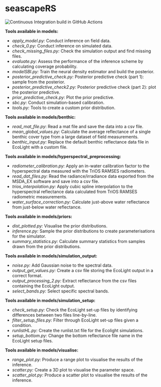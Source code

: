 # seascapeRS

![Continuous Integration build in GitHub Actions](https://github.com/pirtapalola/seascapeRS/workflows/CI/badge.svg?branch=main)

**Tools available in models:**
- *apply_model.py:* Conduct inference on field data.
- *check_0.py:* Conduct inference on simulated data.
- *check_missing_files.py:* Check the simulation output and find missing files.
- *evaluate.py:*  Assess the performance of the inference scheme by calculating coverage probability.
- *modelSBI.py:* Train the neural density estimator and build the posterior.
- *posterior_predictive_check.py:* Posterior predictive check (part 1): sample from the posterior.
- *posterior_predictive_check2.py:* Posterior predictive check (part 2): plot the posterior predictive.
- *prior_predictive_check.py:* Plot the prior predictive.
- *sbc.py:* Conduct simulation-based calibration.
- *tools.py:* Tools to create a custom prior distribution.

**Tools available in models/benthic:**
- *read_mat_file.py*: Read a mat file and save the data into a csv file.
- *mean_global_values.py:* Calculate the average reflectance of a single benthic cover type from a large dataset of field measurements.
- *benthic_input.py:* Replace the default benthic reflectance data file in EcoLight with a custom file.

**Tools available in models/hyperspectral_preprocessing:**
- *radiometer_calibration.py:* Apply an in-water calibration factor to the hyperspectral data measured with the TriOS RAMSES radiometers.
- *read_dat_files.py:* Read the radiance/irradiance data exported from the MSDA_EX software and save into a csv file.
- *trios_interpolation.py:* Apply cubic spline interpolation to the hyperspectral reflectance data calculated from TriOS RAMSES radiometric measurements.
- *water_surface_correction.py:* Calculate just-above water reflectance from just-below water reflectance.

**Tools available in models/priors:**
- *dist_plotted.py:* Visualise the prior distributions.
- *inference.py:* Sample the prior distributions to create parameterisations for the simulator.
- *summary_statistics.py:* Calculate summary statistics from samples drawn from the prior distributions.

**Tools available in models/simulation_output:**
- *noise.py:* Add Gaussian noise to the spectral data.
- *output_get_values.py:* Create a csv file storing the EcoLight output in a correct format.
- *output_processing_2.py:* Extract reflectance from the csv files containing the EcoLight output.
- *select_bands.py:* Select specific spectral bands.

**Tools available in models/simulation_setup:**
- *check_setup.py:* Check the EcoLight set-up files by identifying differences between two files line-by-line.
- *filter_setup_files.py:* Filter through EcoLight set-up files given a condition.
- *runlistHL.py:* Create the runlist.txt file for the Ecolight simulations.
- *setup_bottom.py:* Change the bottom reflectance file name in the EcoLight setup files.

**Tools available in models/visualise:**
- *range_plot.py:* Produce a range plot to visualise the results of the inference.
- *scatter.py:* Create a 3D plot to visualise the parameter space.
- *scatter_plot.py:* Produce a scatter plot to visualise the results of the inference.
